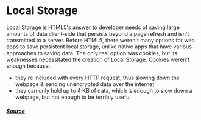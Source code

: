 # Local Storage

Local Storage is HTML5's answer to developer needs of saving large amounts of data client-side that persists beyond a page refresh and isn't transmitted to a server. Before HTML5, there weren't many options for web apps to save persistent local storage, unlike native apps that have various approaches to saving data. The only real option was cookies, but its weaknesses necessitated the creation of Local Storage. Cookies weren't enough because:

- they're included with every HTTP request, thus slowing down the webpage & sending unencrypted data over the internet
- they can only hold up to 4 KB of data, which is enough to slow down a webpage, but not enough to be terribly useful

##### [Source](http://diveinto.html5doctor.com/storage.html)
